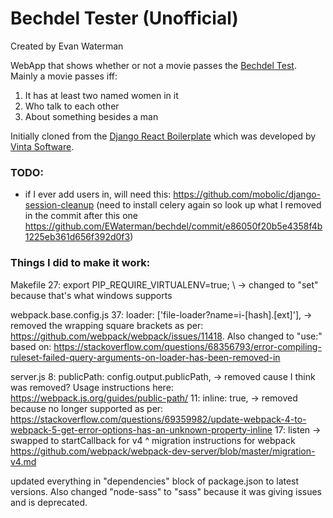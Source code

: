 # Bechdel Tester (Unofficial)

Created by Evan Waterman

WebApp that shows whether or not a movie passes the [Bechdel Test](https://en.wikipedia.org/wiki/Bechdel_test). Mainly a movie passes iff:

1. It has at least two named women in it
2. Who talk to each other
3. About something besides a man

Initially cloned from the [Django React Boilerplate](https://github.com/vintasoftware/django-react-boilerplate) which was developed by [Vinta Software](https://www.vinta.com.br/).


### TODO:
- if I ever add users in, will need this: https://github.com/mobolic/django-session-cleanup (need to install celery again so look up what I removed in the commit after this one https://github.com/EWaterman/bechdel/commit/e86050f20b5e4358f4b1225eb361d656f392d0f3)


### Things I did to make it work:

Makefile
27: export PIP_REQUIRE_VIRTUALENV=true; \ -> changed to "set" because that's what windows supports

webpack.base.config.js
37: loader: ['file-loader?name=i-[hash].[ext]'], -> removed the wrapping square brackets as per: https://github.com/webpack/webpack/issues/11418. Also changed to "use:" based on: https://stackoverflow.com/questions/68356793/error-compiling-ruleset-failed-query-arguments-on-loader-has-been-removed-in

server.js
8: publicPath: config.output.publicPath, -> removed cause I think was removed? Usage instructions here: https://webpack.js.org/guides/public-path/
11: inline: true, -> removed because no longer supported as per: https://stackoverflow.com/questions/69359982/update-webpack-4-to-webpack-5-get-error-options-has-an-unknown-property-inline
17: listen -> swapped to startCallback for v4
^ migration instructions for webpack https://github.com/webpack/webpack-dev-server/blob/master/migration-v4.md

updated everything in "dependencies" block of package.json to latest versions. Also changed "node-sass" to "sass" because it was giving issues and is deprecated.
